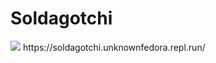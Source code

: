 # Soldagotchi
<img src="https://raw.githubusercontent.com/unknownFedora/Soldagotchi/master/demo.png" />
https://soldagotchi.unknownfedora.repl.run/
